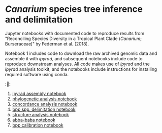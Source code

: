 # *Canarium* species tree inference and delimitation

Jupyter notebooks with documented code to reproduce results from 
"Reconciling Species Diversity in a Tropical Plant Clade
 (*Canarium*; Burseraceae)" by Federman et al. (2018). 

Notebook 1 includes code to download the raw archived genomic data and assemble 
it with *ipyrad*, and subsequent notebooks include code to reproduce downstream
analyses. All code makes use of *ipyrad* and the *ipyrad* analysis toolkit, and
the notebooks include instructions for installing required software 
using conda. 

::rocket::


1. [ipyrad assembly notebook](http://nbviewer.jupyter.org/github/dereneaton/Canarium-GBS/blob/master/nb-1-ipyrad-assembly.ipynb)  
2. [phylogenetic analysis notebook](http://nbviewer.jupyter.org/github/dereneaton/Canarium-GBS/blob/master/nb-2-phylogeny-inference.ipynb)  
3. [concordance analysis notebook](http://nbviewer.jupyter.org/github/dereneaton/Canarium-GBS/blob/master/nb-3-concordance.ipynb)  
4. [bpp spp. delimitation notebook](http://nbviewer.jupyter.org/github/dereneaton/Canarium-GBS/blob/master/nb-4-BPP.ipynb)  
5. [structure analysis notebook](http://nbviewer.jupyter.org/github/dereneaton/Canarium-GBS/blob/master/nb-5-structure.ipynb)  
6. [abba-baba notebook](http://nbviewer.jupyter.org/github/dereneaton/Canarium-GBS/blob/master/nb-6-abba-baba.ipynb)   
7. [bpp calibration notebook](http://nbviewer.jupyter.org/github/dereneaton/Canarium-GBS/blob/master/nb-7-BPP-unit-conversion.ipynb)   
